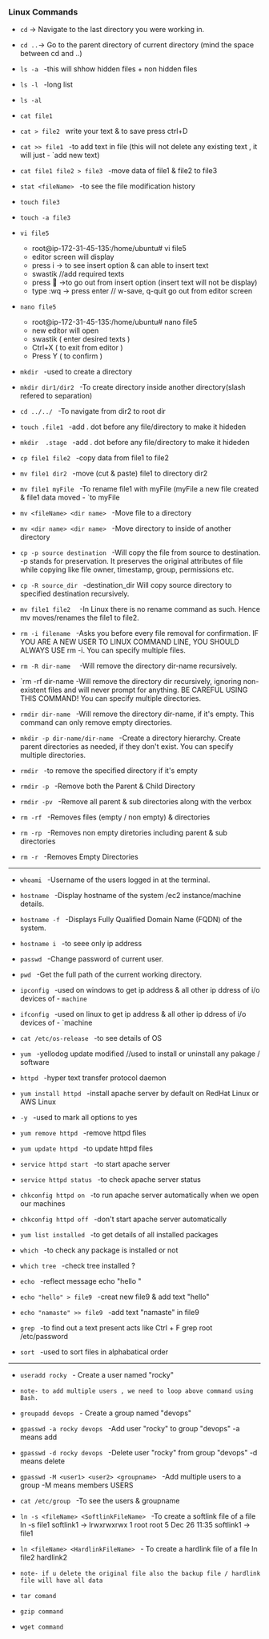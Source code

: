 ### Linux Commands


- `cd`	→ Navigate to the last directory you were working in.
- `cd ..`→ Go to the parent directory of current directory (mind the space between cd and ..)

- `ls -a `					-this will shhow hidden files + non hidden files
- `ls -l `       				-long list 
- `ls -al `
- `cat file1 `
- `cat > file2 `	write your text & to save press ctrl+D 

- `cat >> file1 ` 				-to add text in file (this will not delete any existing text , it will just - `add new text)

- `cat file1 file2 > file3 ` 	-move data of file1 & file2 to file3

- `stat <fileName> ` 			-to see the file modification history

- `touch file3 `
- `touch -a file3 `
- `vi file5 `
	- root@ip-172-31-45-135:/home/ubuntu# vi file5
	- editor screen will display
	- press i -> to see insert option & can able to insert text
	- swastik  //add required texts
	- press  ->to go out from insert option (insert text will not be display)
	- type :wq -> press enter // w-save, q-quit go out from editor screen

- `nano file5 `	
	- root@ip-172-31-45-135:/home/ubuntu# nano file5
	- new editor will open
	- swastik  ( enter desired texts )
	- Ctrl+X ( to exit from editor )
	- Press Y ( to confirm )


- `mkdir `					-used to create a directory
- `mkdir dir1/dir2 `			-To create directory inside another directory(slash refered to separation)
- `cd ../../ `					-To navigate from dir2 to root dir
- `touch .file1 `			-add . dot before any file/directory to make it hideden 
- `mkdir  .stage `			-add . dot before any file/directory to make it hideden

- `cp file1 file2 `				-copy data from file1 to file2
- `mv file1 dir2 `				-move (cut & paste) file1 to directory dir2
- `mv file1 myFile `			-To rename file1 with myFile (myFile a new file created  & file1 data moved - `to myFile
- `mv <fileName> <dir name> `   -Move file to a directory
- `mv <dir name> <dir name> `  	-Move directory to inside of another directory
- `cp -p source destination `	-Will copy the file from source to destination. -p stands for preservation. It
								preserves the original attributes of file while copying like file owner, timestamp,
								group, permissions etc.
- `cp -R source_dir `			-destination_dir Will copy source directory to specified destination recursively.
- `mv file1 file2  `			-In Linux there is no rename command as such. Hence mv moves/renames the
								file1 to file2.
- `rm -i filename ` 			-Asks you before every file removal for confirmation. IF YOU ARE A NEW USER
								TO LINUX COMMAND LINE, YOU SHOULD ALWAYS USE rm -i. You can specify multiple files.
- `rm -R dir-name  `   			-Will remove the directory dir-name recursively.
- `rm -rf dir-name    			-Will remove the directory dir recursively, 
								ignoring non-existent files and will never prompt for anything. BE CAREFUL USING THIS COMMAND! You can specify multiple directories.
- `rmdir dir-name ` 			-Will remove the directory dir-name, if it's empty. This command can only remove empty directories.



- `mkdir -p dir-name/dir-name ` 	-Create a directory hierarchy. Create parent directories as needed, if they don't
								exist. You can specify multiple directories.

- `rmdir `      					-to remove the specified directory  if it's empty
- `rmdir -p ` 					-Remove both the Parent & Child Directory
- `rmdir -pv `   				-Remove all parent & sub directories along with the verbox
- `rm -rf `  					-Removes files (empty / non empty) & directories
- `rm -rp `   					-Removes non empty diretories including parent & sub directories
- `rm -r `  						-Removes Empty Directories
----
- `whoami ` 						-Username of the users logged in at the terminal.
- `hostname ` 					-Display hostname of the system /ec2 instance/machine details.
- `hostname -f ` 				-Displays Fully Qualified Domain Name (FQDN) of the system.
- `hostname i `					-to seee only ip address
- `passwd ` 						-Change password of current user.
- `pwd ` 						-Get the full path of the current working directory.
- `ipconfig `					-used on windows to get ip address & all other ip ddress of i/o devices of - `machine `
- `ifconfig `					-used on linux to get ip address  & all other ip ddress of i/o devices of - `machine

- `cat /etc/os-release ` 		-to see details of OS 
- `yum ` 						-yellodog update modified //used to install or uninstall any pakage / software

- `httpd `						-hyper text transfer protocol daemon
- `yum install httpd `			-install apache server by default on RedHat Linux or AWS Linux

- `-y `  						-used to mark all options to yes 
- `yum remove httpd `  			-remove httpd files
- `yum update httpd `  			-to update httpd files

- `service httpd start `  		-to start apache server
- `service httpd status `		-to check apache server status

- `chkconfig httpd on `  		-to run apache server automatically when we open our machines
- `chkconfig httpd off `  		-don't start apache server automatically

- `yum list installed ` 			-to get details of all installed packages

- `which ` 						-to check any package is installed or not
- `which tree ` 					-check tree installed ?

- `echo ` 						-reflect message
								echo "hello " 

- `echo "hello" > file9 ` 		-creat new file9 & add text "hello"

- `echo "namaste" >> file9 ` 	-add text "namaste" in file9

- `grep ` 						-to find out a text present acts like Ctrl + F
								grep root  /etc/password

- `sort ` 						-used to sort files in alphabatical order
---

- `useradd rocky ` 				- Create a user named "rocky"
- `note- to add multiple users , we need to loop above command using Bash. `
- `groupadd devops ` 			- Create a group named "devops"

- `gpasswd -a rocky devops ` 	-Add user "rocky" to group "devops"  -a means add
- `gpasswd -d rocky devops ` 	-Delete user "rocky" from group "devops"  -d means delete
- `gpasswd -M <user1> <user2> <groupname> `  -Add multiple users to a group -M means members USERS

- `cat /etc/group ` 				-To see the users & groupname

- `ln -s <fileName> <SoftlinkFileName> ` -To create a softlink file of a file
										ln -s file1 softlink1 -> lrwxrwxrwx 1 root root 5 Dec 26 11:35 softlink1 -> file1
										
										
- `ln <fileName> <HardlinkFileName> `  - To create a hardlink file of a file
										ln file2 hardlink2		
- `note- if u delete the original file also the backup file / hardlink file will have all data `

- `tar comand `
- `gzip command `
- `wget command `
